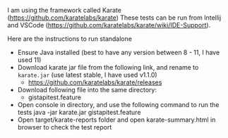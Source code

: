 I am using the framework called Karate (https://github.com/karatelabs/karate)
These tests can be run from Intellij and VSCode (https://github.com/karatelabs/karate/wiki/IDE-Support). 

Here are the instructions to run standalone
* Ensure Java installed (best to have any version between 8 - 11, I have used 11)
* Download karate jar file from the following link, and rename to `karate.jar` (use latest stable, I have used v1.1.0)
  * https://github.com/karatelabs/karate/releases
* Download following file into the same directory:
  * gistapitest.feature
* Open console in directory, and use the following command to run the tests
    java -jar karate.jar gistapitest.feature
* Open target/karate-reports folder and open karate-summary.html in browser to check the test report
